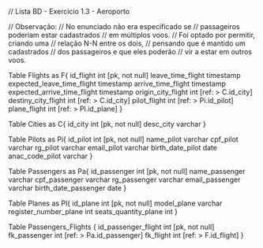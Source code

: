 // Lista BD - Exercicio 1.3 - Aeroporto

// Observação:
// No enunciado não era especificado se 
// passageiros poderiam estar cadastrados
// em múltiplos voos.
// Foi optado por permitir, criando uma
// relação N-N entre os dois,
// pensando que é mantido um cadastrados
// dos passageiros e que eles poderão
// vir a estar em outros voos.

Table Flights as F{
  id_flight int [pk, not null]
  leave_time_flight timestamp
  expected_leave_time_flight timestamp
  arrive_time_flight timestamp
  expected_arrive_time_flight timestamp
  origin_city_flight int [ref: > C.id_city]
  destiny_city_flight int [ref: > C.id_city]
  pilot_flight int [ref: > Pi.id_pilot]
  plane_flight int [ref: > Pl.id_plane]
}

Table Cities as C{
  id_city int [pk, not null]
  desc_city varchar
}

Table Pilots as Pi{
  id_pilot int [pk, not null]
  name_pilot varchar
  cpf_pilot varchar
  rg_pilot varchar
  email_pilot varchar
  birth_date_pilot date
  anac_code_pilot varchar
}

Table Passengers as Pa{
  id_passenger int [pk, not null]
  name_passenger varchar
  cpf_passenger varchar
  rg_passenger varchar
  email_passenger varchar
  birth_date_passenger date
}

Table Planes as Pl{
  id_plane int [pk, not null]
  model_plane varchar
  register_number_plane int
  seats_quantity_plane int
}

Table Passengers_Flights {
  id_passenger_flight int [pk, not null]
  fk_passenger int [ref: > Pa.id_passenger]
  fk_flight int [ref: > F.id_flight]
}